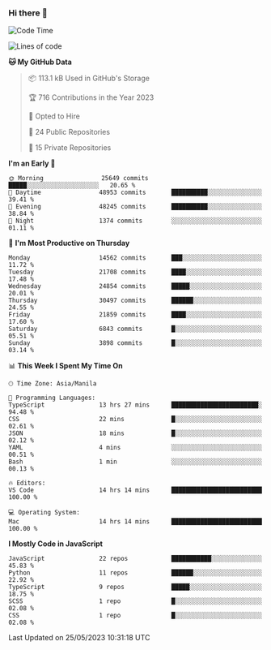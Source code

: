 ### Hi there 👋

<!--START_SECTION:waka-->
![Code Time](http://img.shields.io/badge/Code%20Time-286%20hrs%2020%20mins-blue)

![Lines of code](https://img.shields.io/badge/From%20Hello%20World%20I%27ve%20Written-57.1%20million%20lines%20of%20code-blue)

**🐱 My GitHub Data** 

> 📦 113.1 kB Used in GitHub's Storage 
 > 
> 🏆 716 Contributions in the Year 2023
 > 
> 💼 Opted to Hire
 > 
> 📜 24 Public Repositories 
 > 
> 🔑 15 Private Repositories 
 > 
**I'm an Early 🐤** 

```text
🌞 Morning                25649 commits       █████░░░░░░░░░░░░░░░░░░░░   20.65 % 
🌆 Daytime                48953 commits       ██████████░░░░░░░░░░░░░░░   39.41 % 
🌃 Evening                48245 commits       ██████████░░░░░░░░░░░░░░░   38.84 % 
🌙 Night                  1374 commits        ░░░░░░░░░░░░░░░░░░░░░░░░░   01.11 % 
```
📅 **I'm Most Productive on Thursday** 

```text
Monday                   14562 commits       ███░░░░░░░░░░░░░░░░░░░░░░   11.72 % 
Tuesday                  21708 commits       ████░░░░░░░░░░░░░░░░░░░░░   17.48 % 
Wednesday                24854 commits       █████░░░░░░░░░░░░░░░░░░░░   20.01 % 
Thursday                 30497 commits       ██████░░░░░░░░░░░░░░░░░░░   24.55 % 
Friday                   21859 commits       ████░░░░░░░░░░░░░░░░░░░░░   17.60 % 
Saturday                 6843 commits        █░░░░░░░░░░░░░░░░░░░░░░░░   05.51 % 
Sunday                   3898 commits        █░░░░░░░░░░░░░░░░░░░░░░░░   03.14 % 
```


📊 **This Week I Spent My Time On** 

```text
🕑︎ Time Zone: Asia/Manila

💬 Programming Languages: 
TypeScript               13 hrs 27 mins      ████████████████████████░   94.48 % 
CSS                      22 mins             █░░░░░░░░░░░░░░░░░░░░░░░░   02.61 % 
JSON                     18 mins             █░░░░░░░░░░░░░░░░░░░░░░░░   02.12 % 
YAML                     4 mins              ░░░░░░░░░░░░░░░░░░░░░░░░░   00.51 % 
Bash                     1 min               ░░░░░░░░░░░░░░░░░░░░░░░░░   00.13 % 

🔥 Editors: 
VS Code                  14 hrs 14 mins      █████████████████████████   100.00 % 

💻 Operating System: 
Mac                      14 hrs 14 mins      █████████████████████████   100.00 % 
```

**I Mostly Code in JavaScript** 

```text
JavaScript               22 repos            ███████████░░░░░░░░░░░░░░   45.83 % 
Python                   11 repos            ██████░░░░░░░░░░░░░░░░░░░   22.92 % 
TypeScript               9 repos             █████░░░░░░░░░░░░░░░░░░░░   18.75 % 
SCSS                     1 repo              █░░░░░░░░░░░░░░░░░░░░░░░░   02.08 % 
CSS                      1 repo              █░░░░░░░░░░░░░░░░░░░░░░░░   02.08 % 
```




 Last Updated on 25/05/2023 10:31:18 UTC
<!--END_SECTION:waka-->
